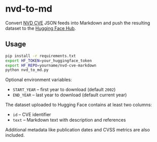 # nvd-to-md

Convert [NVD CVE](https://nvd.nist.gov/vuln/data-feeds) JSON feeds into Markdown and
push the resulting dataset to the [Hugging Face Hub](https://huggingface.co/datasets).

## Usage

```bash
pip install -r requirements.txt
export HF_TOKEN=your_huggingface_token
export HF_REPO=yourname/nvd-cve-markdown
python nvd_to_md.py
```

Optional environment variables:
- `START_YEAR` – first year to download (default `2002`)
- `END_YEAR` – last year to download (default current year)

The dataset uploaded to Hugging Face contains at least two columns:
- `id` – CVE identifier
- `text` – Markdown text with description and references

Additional metadata like publication dates and CVSS metrics are also included.
